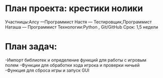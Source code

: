 # План проекта: крестики нолики 
Участницы:Алсу —Программист
Настя — Тестировщик,Программист  
Наташа — Программист 
Технологии:Python , Git/GitHub 
Срок: 1,5 недели
# План задач:
-Импорт библиотек и определение функций для работы с игровым полем
-Функции для обработки хода игрока и проверки ничьей
-Функция для сброса игры и запуск GUI
